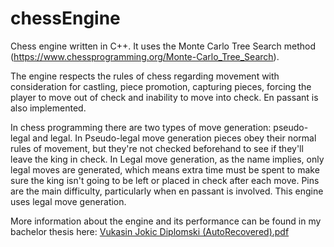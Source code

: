 # chessEngine

Chess engine written in C++. It uses the Monte Carlo Tree Search method (https://www.chessprogramming.org/Monte-Carlo_Tree_Search).

The engine respects the rules of chess regarding movement with consideration for castling, piece promotion, capturing pieces, forcing the player to move out of check and inability to move into check. En passant is also implemented.

In chess programming there are two types of move generation: pseudo-legal and legal. In Pseudo-legal move generation pieces obey their normal rules of movement, but they're not checked beforehand to see if they'll leave the king in check. In Legal move generation, as the name implies, only legal moves are generated, which means extra time must be spent to make sure the king isn't going to be left or placed in check after each move. Pins are the main difficulty, particularly when en passant is involved. This engine uses legal move generation.

More information about the engine and its performance can be found in my bachelor thesis here: [Vukasin Jokic Diplomski (AutoRecovered).pdf](https://github.com/vukasinjokic/chessEngine/files/7712403/Vukasin.Jokic.Diplomski.AutoRecovered.pdf)
